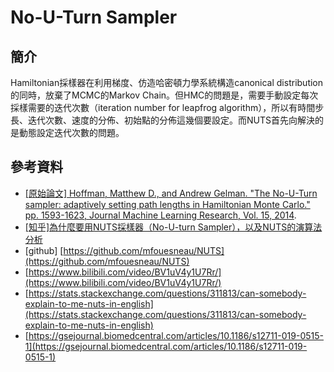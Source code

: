 # No-U-Turn Sampler

## 簡介

Hamiltonian採樣器在利用梯度、仿造哈密頓力學系統構造canonical distribution的同時，放棄了MCMC的Markov Chain。但HMC的問題是，需要手動設定每次採樣需要的迭代次數（iteration number for leapfrog algorithm），所以有時間步長、迭代次數、速度的分佈、初始點的分佈這幾個要設定。而NUTS首先向解決的是動態設定迭代次數的問題。

## 參考資料

* [\[原始論文\] Hoffman, Matthew D., and Andrew Gelman. "The No-U-Turn sampler: adaptively setting path lengths in Hamiltonian Monte Carlo." pp. 1593-1623, Journal Machine Learning Research, Vol. 15, 2014](https://www.jmlr.org/papers/volume15/hoffman14a/hoffman14a.pdf).
* [\[知乎\]為什麼要用NUTS採樣器（No-U-turn Sampler），以及NUTS的演算法分析](https://zhuanlan.zhihu.com/p/59473302)
* \[github] [https://github.com/mfouesneau/NUTS](https://github.com/mfouesneau/NUTS)
* [https://www.bilibili.com/video/BV1uV4y1U7Rr/](https://www.bilibili.com/video/BV1uV4y1U7Rr/)
* [https://stats.stackexchange.com/questions/311813/can-somebody-explain-to-me-nuts-in-english](https://stats.stackexchange.com/questions/311813/can-somebody-explain-to-me-nuts-in-english)
* [https://gsejournal.biomedcentral.com/articles/10.1186/s12711-019-0515-1](https://gsejournal.biomedcentral.com/articles/10.1186/s12711-019-0515-1)

